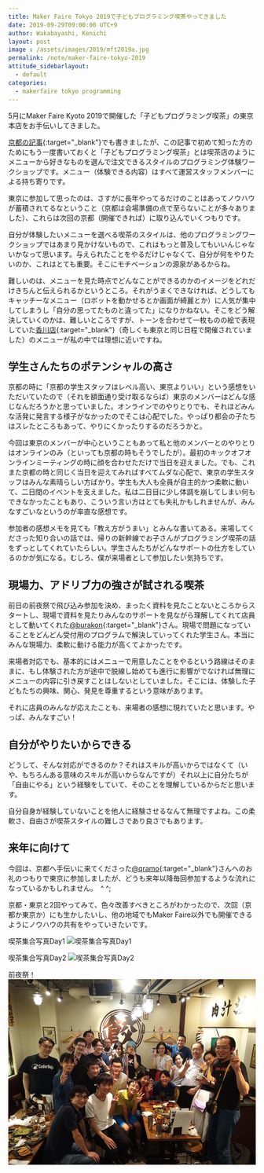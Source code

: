 ```yaml
---
title: Maker Faire Tokyo 2019で子どもプログラミング喫茶やってきました
date: 2019-09-29T09:00:00 UTC+9
author: Wakabayashi, Kenichi
layout: post
image : /assets/images/2019/mft2019a.jpg
permalink: /note/maker-faire-tokyo-2019
attitude_sidebarlayout:
  - default
categories:
  - makerfaire tokyo programming
---
```

5月にMaker Faire Kyoto 2019で開催した「子どもプログラミング喫茶」の東京本店をお手伝いしてきました。

[京都の記事](https://croads.jp/maker-faire-kyoto-2019){:target="_blank"}でも書きましたが、この記事で初めて知った方のためにもう一度書いておくと「子どもプログラミング喫茶」とは喫茶店のようにメニューから好きなものを選んで注文できるスタイルのプログラミング体験ワークショップです。メニュー（体験できる内容）はすべて運営スタッフメンバーによる持ち寄りです。

東京に参加して思ったのは、さすがに長年やってるだけのことはあってノウハウが蓄積されてるなということ（京都は会場準備の点で至らないことが多々ありました）、これらは次回の京都（開催できれば）に取り込んでいくつもりです。

自分が体験したいメニューを選べる喫茶のスタイルは、他のプログラミングワークショップではあまり見かけないもので、これはもっと普及してもいいんじゃないかなって思います。与えられたことをやるだけじゃなくて、自分が何をやりたいのか、これはとても重要。そこにモチベーションの源泉があるからね。

難しいのは、メニューを見た時点でどんなことができるのかのイメージをどれだけきちんと伝えられるかというところ。それがうまくできなければ、どうしてもキャッチーなメニュー（ロボットを動かせるとか画面が綺麗とか）に人気が集中してしまうし「自分の思ってたものと違ってた」になりかねない。そこをどう解決していくのかは、難しいところですが、トーンを合わせて一枚ものの絵で表現していた[香川店](https://twitter.com/SanukiTechnet/status/1149579218210050049){:target="_blank"}（奇しくも東京と同じ日程で開催されていました）のメニューが私の中では理想に近いですね。

## 学生さんたちのポテンシャルの高さ
京都の時に「京都の学生スタッフはレベル高い、東京よりいい」という感想をいただいていたので（それを額面通り受け取るならば）東京のメンバーはどんな感じなんだろうかと思っていました。オンラインでのやりとりでも、それほどみんな活発に発言する様子がなかったのでそこは心配でした。やっぱり都会の子たちはスレたところもあって、やりにくかったりするのだろうかと。

今回は東京のメンバーが中心ということもあって私と他のメンバーとのやりとりはオンラインのみ（といっても京都の時もそうでしたが）。最初のキックオフオンラインミーティングの時に顔を合わせただけで当日を迎えました。でも、これまた京都の時と同じく当日を迎えてみればすべてムダな心配で、東京の学生スタッフはみんな素晴らしい方ばかり。学生も大人も全員が自主的かつ柔軟に動いて、二日間のイベントを支えました。私は二日目に少し体調を崩してしまい何もできなかったこともあり、こういう言い方はとても失礼かもしれませんが、みんなすごいなというのが率直な感想です。

参加者の感想メモを見ても「教え方がうまい」とみんな書いてある。来場してくださった知り合いの話では、帰りの新幹線でお子さんがプログラミング喫茶の話をずっとしてくれていたらしい。学生さんたちがどんなサポートの仕方をしているのかが気になる。むしろ、僕が来場者として参加したい気持ちです。

## 現場力、アドリブ力の強さが試される喫茶
前日の前夜祭で飛び込み参加を決め、まったく資料を見たことないところからスタートし、現場で資料を見たりみんなのサポートを見ながら理解してくれて店員として動いてくれた[@burakon](https://twitter.com/burakon/){:target="_blank"}さん。現場で問題になっていることをどんどん受付用のプログラムで解決していってくれた学生さん。本当にみんな現場力、柔軟に動ける能力が高くてよかったです。

来場者対応でも、基本的にはメニューで用意したことをやるという路線はそのままに、もし体験された方が途中で脱線し始めても進行に影響がでなければ無理にメニューの内容に引き戻すことはしないとしていました。そこには、体験した子どもたちの興味、関心、発見を尊重するという意味があります。

それに店員のみんなが応えたことも、来場者の感想に現れていたと思います。やっぱ、みんなすごい！

## 自分がやりたいからできる
どうして、そんな対応ができるのか？それはスキルが高いからではなくて（いや、もちろんある意味のスキルが高いからなんですが）それ以上に自分たちが「自由にやる」という経験をしていて、そのことを理解しているからだと思います。

自分自身が経験していないことを他人に経験させるなんて無理ですよね。この柔軟さ、自由さが喫茶スタイルの難しさであり良さでもあります。

## 来年に向けて
今回は、京都へ手伝いに来てくださった[@qramo](https://twitter.com/qramo){:target="_blank"}さんへのお礼のつもりで東京に参加しましたが、どうも来年以降毎回参加するような流れになっているかもしれません。　^ ^;

京都・東京と2回やってみて、色々改善すべきところがわかったので、次回（京都か東京か）にも生かしたいし、他の地域でもMaker Faire以外でも開催できるようにノウハウの共有をやっていきたいです。

喫茶集合写真Day1
![喫茶集合写真Day1](/assets/images/2019/mft2019a.jpg)

喫茶集合写真Day2
![喫茶集合写真Day2](/assets/images/2019/mft2019b.jpg)

前夜祭！
![餃子会集合写真](/assets/images/2019/gyoza.jpg)
